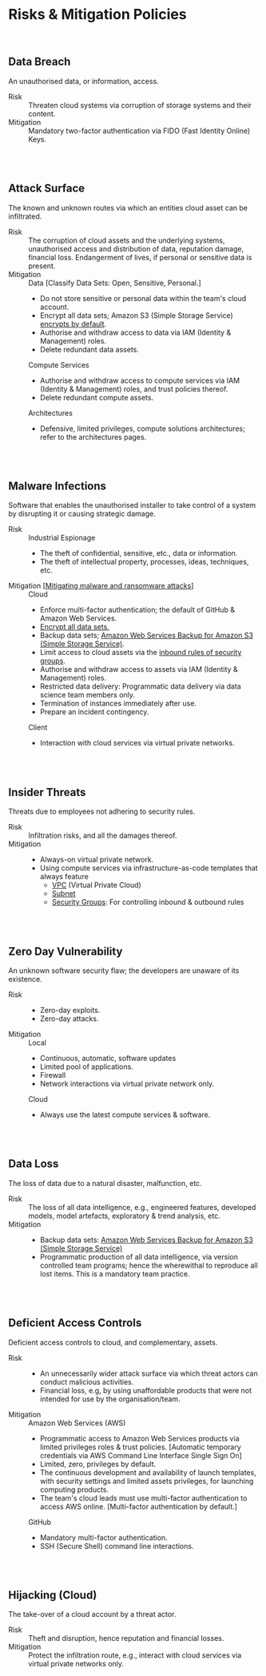 <br>

# Risks & Mitigation Policies

<br>

## Data Breach

An unauthorised data, or information, access.

<dl>
<dt>Risk</dt><dd>Threaten cloud systems via corruption of storage systems and their content.</dd>
<dt>Mitigation</dt><dd>Mandatory two-factor authentication via FIDO (Fast Identity Online) Keys.</dd>
</dl>

<br>
<br>


## Attack Surface

The known and unknown routes via which an entities cloud asset can be infiltrated.

<dl>
    <dt>Risk</dt><dd>The corruption of cloud assets and the underlying systems, unauthorised access and distribution of 
data, reputation damage, financial loss. Endangerment of lives, if personal or sensitive data is present.</dd>
    <dt>Mitigation</dt>
    <dd>    
        Data [Classify Data Sets: Open, Sensitive, Personal.]    
        <ul><li>Do not store sensitive or personal data within the team's cloud account.</li><li>Encrypt all data sets; 
Amazon S3 (Simple Storage Service) <a href="https://docs.aws.amazon.com/AmazonS3/latest/userguide/specifying-s3-encryption.html">encrypts by default</a>.</li><li>Authorise and withdraw access to data via IAM (Identity &amp; Management) roles.</li><li>Delete redundant data assets.</li></ul>    
        Compute Services
        <ul><li>Authorise and withdraw access to compute services via IAM (Identity &amp; Management) roles, and trust policies thereof.</li><li>Delete redundant compute assets.</li></ul>    
        Architectures
        <ul><li>Defensive, limited privileges, compute solutions architectures; refer to the architectures pages.</li></ul>    
    </dd>
</dl>


<br>
<br>


## Malware Infections

Software that enables the unauthorised installer to take control of a system by disrupting it or causing strategic damage.

<dl>
    <dt>Risk</dt>
    <dd>Industrial Espionage<br>
    <ul><li>The theft of confidential, sensitive, etc., data or information.</li>
        <li>The theft of intellectual property, processes, ideas, techniques, etc.</li></ul>
    </dd>
    <dt>Mitigation [<a href="https://www.ncsc.gov.uk/pdfs/guidance/mitigating-malware-and-ransomware-attacks.pdf" target="_blank"
>Mitigating malware 
and ransomware attacks</a>]</dt>
    <dd>
        Cloud
        <ul><li>Enforce multi-factor authentication; the default of GitHub &amp; Amazon Web Services.</li>
            <li><a href="https://docs.aws.amazon.com/AmazonS3/latest/userguide/UsingEncryption.html" target="_blank">Encrypt all data 
sets.</a></li>
            <li>Backup data sets; <a href="https://docs.aws.amazon.com/AmazonS3/latest/userguide/backup-for-s3.html" target="_blank"
>Amazon Web Services Backup for Amazon S3 (Simple Storage Service)</a>.</li>
            <li>Limit access to cloud assets via the <a href="https://docs.aws.amazon.com/vpc/latest/userguide/vpc-security-groups.html" target="_blank">inbound rules of security groups</a>.</li>
            <li>Authorise and withdraw access to assets via IAM (Identity &amp; Management) roles.</li>
            <li>Restricted data delivery: Programmatic data delivery via data science team members only.</li>
            <li>Termination of instances immediately after use.</li><li>Prepare an incident contingency.</li></ul>
        Client
        <ul><li>Interaction with cloud services via virtual private networks.</li></ul>
    </dd>
</dl>


<br>
<br>


## Insider Threats

Threats due to employees not adhering to security rules.

<dl>
    <dt>Risk</dt><dd>Infiltration risks, and all the damages thereof.</dd>
    <dt>Mitigation</dt>
    <dd>
        <ul>
        <li>Always-on virtual private network.</li>
        <li>Using compute services via infrastructure-as-code templates that always feature
            <ul>
            <li><a href="https://docs.aws.amazon.com/vpc/latest/userguide/vpc-security-groups.html" target="_blank">VPC</a> 
(Virtual Private Cloud)</li>
            <li><a href="https://docs.aws.amazon.com/vpc/latest/userguide/configure-subnets.html" target="_blank">Subnet</a></li>
            <li><a href="https://docs.aws.amazon.com/vpc/latest/userguide/vpc-security-groups.html" target="_blank">Security Groups</a>: 
For controlling inbound &amp; outbound rules</li></ul>
        </li>
        </ul>
    </dd>
</dl>


<br>
<br>


## Zero Day Vulnerability

An unknown software security flaw; the developers are unaware of its existence.

<dl>
    <dt>Risk</dt><dd><ul><li>Zero-day exploits.</li><li>Zero-day attacks.</li></ul></dd>
    <dt>Mitigation</dt>
    <dd>Local<ul><li>Continuous, automatic, software updates</li><li>Limited pool of applications.</li><li>Firewall</li><li>Network interactions via virtual private network only.</li></ul><p>Cloud</p><p><ul><li>Always use the latest compute services &amp; software.</li></ul></dd>
</dl>


<br>
<br>


## Data Loss

The loss of data due to a natural disaster, malfunction, etc.

<dl>
    <dt>Risk</dt><dd>The loss of all data intelligence, e.g., engineered features, developed models, model artefacts, 
exploratory &amp; trend analysis, etc.</dd>
    <dt>Mitigation</dt><dd>
    <ul>
    <li>Backup data sets: <a href="https://docs.aws.amazon.com/AmazonS3/latest/userguide/backup-for-s3.html" 
target="_blank">Amazon Web Services Backup for Amazon S3 (Simple Storage Service)</a></li>
    <li>Programmatic production of all data intelligence, via version controlled team programs; hence the wherewithal to 
reproduce all lost items.  This is a mandatory team practice.</li>
    </ul>
</dd>
</dl>


<br>
<br>


## Deficient Access Controls

Deficient access controls to cloud, and complementary, assets.

<dl>
    <dt>Risk</dt>
    <dd><ul><li>An unnecessarily wider attack surface via which threat actors can conduct malicious activities.</li>
        <li>Financial loss, e.g, by using unaffordable products that were not intended for use by the organisation/team.</li></ul></dd>
    <dt>Mitigation</dt>
    <dd>
        Amazon Web Services (AWS)
        <ul>
        <li>Programmatic access to Amazon Web Services products via limited privileges roles &amp; trust policies. [Automatic temporary credentials via AWS Command Line Interface Single Sign On]</li>
        <li><span style="background-color&%2358;rgb(255, 255, 255);display&%2358;inline !important;">Limited, zero, privileges by default.</span><br></li>
        <li>The continuous development and availability of launch templates, with security settings and limited assets privileges, for launching computing products.</li>
        <li>The team's cloud leads must use multi-factor authentication to access AWS online.  [Multi-factor 
authentication by default.]</li>
        </ul>
        GitHub
        <ul><li>Mandatory multi-factor authentication.</li><li>SSH (Secure Shell) command line interactions.</li></ul>
    </dd>
</dl>


<br>
<br>


## Hijacking (Cloud)

The take-over of a cloud account by a threat actor.

<dl>
    <dt>Risk</dt><dd>Theft and disruption, hence reputation and financial losses.</dd>
    <dt>Mitigation</dt><dd>Protect the infiltration route, e.g., interact with cloud services via virtual private networks 
only.</dd>
</dl>


<br>
<br>

<br>
<br>

<br>
<br>

<br>
<br>
